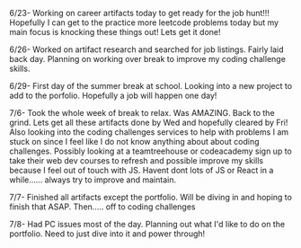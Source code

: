 6/23- 
Working on career artifacts today to get ready for the job hunt!!! Hopefully I can get to the practice more leetcode problems today but my main focus is knocking these things out! Lets get it done!

6/26-
Worked on artifact research and searched for job listings. Fairly laid back day. Planning on working over break to improve my coding challenge skills. 

6/29-
First day of the summer break at school. Looking into a new project to add to the porfolio. Hopefully a job will happen one day!

7/6-
Took the whole week of break to relax. Was AMAZING. Back to the grind. Lets get all these artifacts done by Wed and hopefully cleared by Fri!
Also looking into the coding challenges services to help with problems I am stuck on since I feel like I do not know anything about about coding challenges. Possibly looking at a teamtreehouse or codeacademy sign up to take their web dev courses to refresh and possible improve my skills because I feel out of touch with JS. Havent dont lots of JS or React in a while...... always try to improve and maintain. 

7/7-
Finished all artifacts except the portfolio. Will be diving in and hoping to finish that ASAP. Then..... off to coding challenges

7/8-
Had PC issues most of the day. Planning out what I'd like to do on the portfolio. Need to just dive into it and power through!